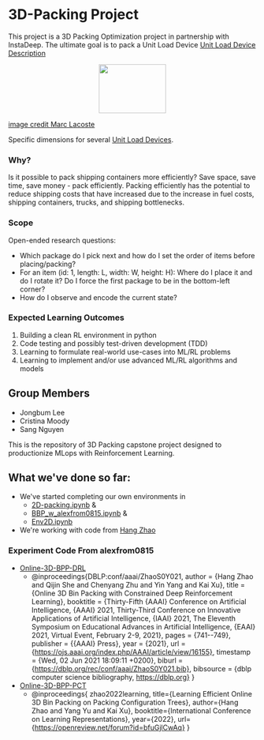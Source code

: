 # 3D-Packing Project
This project is a 3D Packing Optimization project in partnership with InstaDeep. The ultimate goal is to pack a Unit Load Device [Unit Load Device Description](https://en.wikipedia.org/wiki/Unit_load_device)


<p style="text-align: center;"><img src="https://upload.wikimedia.org/wikipedia/commons/8/81/Unit_load_device_sizes.png" height="99" width="136.5" > 

[image credit Marc Lacoste](https://commons.wikimedia.org/wiki/User:Marc_Lacoste)</p>


Specific dimensions for several [Unit Load Devices](https://freight.qantas.com/freight-planning/equipment-uld.html).

### Why?
Is it possible to pack shipping containers more efficiently? Save space, save time, save money - pack efficiently.
Packing efficiently has the potential to reduce shipping costs that have increased due to the increase in fuel costs, shipping containers, trucks, and shipping bottlenecks.

### Scope
Open-ended research questions:
* Which package do I pick next and how do I set the order of items before placing/packing?
* For an item (id: 1, length: L, width: W, height: H): Where do I place it and do I rotate it? Do I force the first package to be in the bottom-left corner?
* How do I observe and encode the current state?

### Expected Learning Outcomes
1. Building a clean RL environment in python
2. Code testing and possibly test-driven development (TDD)
3. Learning to formulate real-world use-cases into ML/RL problems
4. Learning to implement and/or use advanced ML/RL algorithms and models


## Group Members
* Jongbum Lee
* Cristina Moody
* Sang Nguyen


This is the repository of 3D Packing capstone project designed to productionize MLops with Reinforcement Learning.

## What we've done so far:
* We've started completing our own environments in 
  * [2D-packing.ipynb](https://github.com/seive76/3D-Packing/blob/main/2D-packing.ipynb) & 
  * [BBP_w_alexfrom0815.ipynb](https://github.com/seive76/3D-Packing/blob/main/BBP_w_alexfrom0815.ipynb) & 
  * [Env2D.ipynb](https://github.com/seive76/3D-Packing/blob/main/nb/Env2D.ipynb)
* We're working with code from [Hang Zhao](https://github.com/alexfrom0815)

### 

### Experiment Code From alexfrom0815
* [Online-3D-BPP-DRL](https://github.com/alexfrom0815/Online-3D-BPP-DRL)
  * @inproceedings{DBLP:conf/aaai/ZhaoS0Y021,
  author    = {Hang Zhao and
               Qijin She and
               Chenyang Zhu and
               Yin Yang and
               Kai Xu},
  title     = {Online 3D Bin Packing with Constrained Deep Reinforcement Learning},
  booktitle = {Thirty-Fifth {AAAI} Conference on Artificial Intelligence, {AAAI}
               2021, Thirty-Third Conference on Innovative Applications of Artificial
               Intelligence, {IAAI} 2021, The Eleventh Symposium on Educational Advances
               in Artificial Intelligence, {EAAI} 2021, Virtual Event, February 2-9,
               2021},
  pages     = {741--749},
  publisher = {{AAAI} Press},
  year      = {2021},
  url       = {https://ojs.aaai.org/index.php/AAAI/article/view/16155},
  timestamp = {Wed, 02 Jun 2021 18:09:11 +0200},
  biburl    = {https://dblp.org/rec/conf/aaai/ZhaoS0Y021.bib},
  bibsource = {dblp computer science bibliography, https://dblp.org}
}
* [Online-3D-BPP-PCT](https://github.com/alexfrom0815/Online-3D-BPP-PCT)
  * @inproceedings{ zhao2022learning, title={Learning Efficient Online 3D Bin Packing on Packing Configuration Trees}, author={Hang Zhao and Yang Yu and Kai Xu}, booktitle={International Conference on Learning Representations}, year={2022}, url={https://openreview.net/forum?id=bfuGjlCwAq} }

